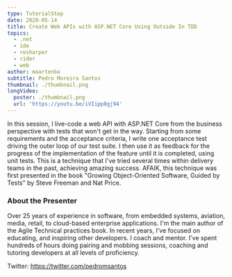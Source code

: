```yaml
---
type: TutorialStep
date: 2020-05-14
title: Create Web APIs with ASP.NET Core Using Outside In TDD
topics:
  - .net
  - ide
  - resharper
  - rider
  - web
author: maartenba
subtitle: Pedro Moreira Santos
thumbnail: ./thumbnail.png
longVideo:
  poster: ./thumbnail.png
  url: 'https://youtu.be/iVIipp8gj94'
---
```


In this session, I live-code a web API with ASP.NET Core from the business perspective with tests that won't get in the way. Starting from some requirements and the acceptance criteria, I write one acceptance test driving the outer loop of our test suite. I then use it as feedback for the progress of the implementation of the feature until it is completed, using unit tests. This is a technique that I've tried several times within delivery teams in the past, achieving amazing success. AFAIK, this technique was first presented in the book "Growing Object-Oriented Software, Guided by Tests" by Steve Freeman and Nat Price. 

### About the Presenter

Over 25 years of experience in software, from embedded systems, aviation, media, retail, to cloud-based enterprise applications. I'm the main author of the Agile Technical practices book. In recent years, I've focused on educating, and inspiring other developers. I coach and mentor. I've spent hundreds of hours doing pairing and mobbing sessions, coaching and tutoring developers at all levels of proficiency.

Twitter: https://twitter.com/pedromsantos
